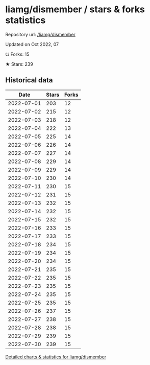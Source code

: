 # liamg/dismember / stars & forks statistics

Repository url: [/liamg/dismember](https://github.com/liamg/dismember)

Updated on Oct 2022, 07

☋ Forks: 15

★ Stars: 239

## Historical data
| Date | Stars | Forks |
|------|-------|-------|
| 2022-07-01 | 203 | 12 | 
| 2022-07-02 | 215 | 12 | 
| 2022-07-03 | 218 | 12 | 
| 2022-07-04 | 222 | 13 | 
| 2022-07-05 | 225 | 14 | 
| 2022-07-06 | 226 | 14 | 
| 2022-07-07 | 227 | 14 | 
| 2022-07-08 | 229 | 14 | 
| 2022-07-09 | 229 | 14 | 
| 2022-07-10 | 230 | 14 | 
| 2022-07-11 | 230 | 15 | 
| 2022-07-12 | 231 | 15 | 
| 2022-07-13 | 232 | 15 | 
| 2022-07-14 | 232 | 15 | 
| 2022-07-15 | 232 | 15 | 
| 2022-07-16 | 233 | 15 | 
| 2022-07-17 | 233 | 15 | 
| 2022-07-18 | 234 | 15 | 
| 2022-07-19 | 234 | 15 | 
| 2022-07-20 | 234 | 15 | 
| 2022-07-21 | 235 | 15 | 
| 2022-07-22 | 235 | 15 | 
| 2022-07-23 | 235 | 15 | 
| 2022-07-24 | 235 | 15 | 
| 2022-07-25 | 235 | 15 | 
| 2022-07-26 | 237 | 15 | 
| 2022-07-27 | 238 | 15 | 
| 2022-07-28 | 238 | 15 | 
| 2022-07-29 | 239 | 15 | 
| 2022-07-30 | 239 | 15 | 


[Detailed charts & statistics for liamg/dismember](https://reviewgithub.com/rep/liamg/dismember)
